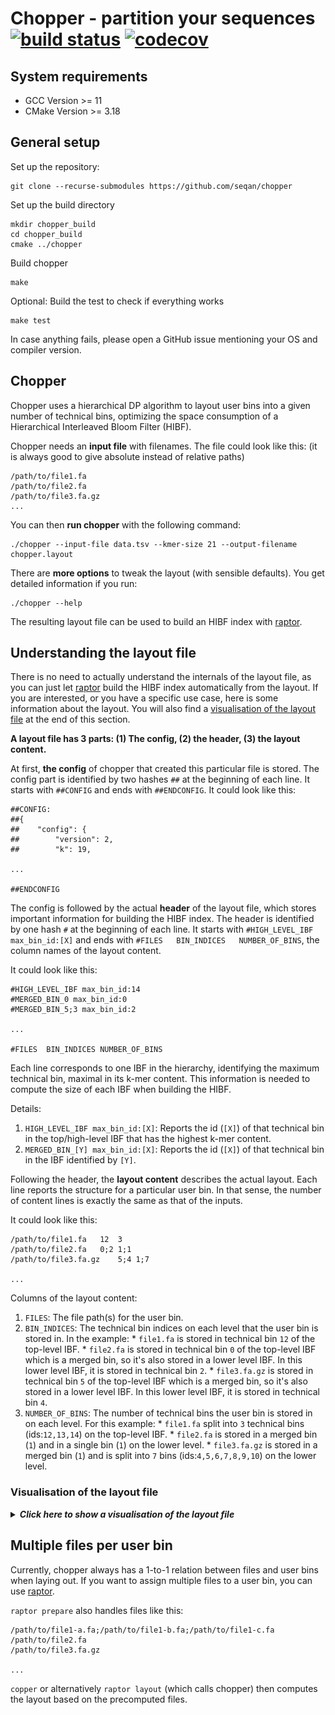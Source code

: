 # Chopper - partition your sequences [![build status][1]][2] [![codecov][3]][4]

[1]: https://github.com/seqan/chopper/actions/workflows/ci_linux.yml/badge.svg?branch=main
[2]: https://github.com/seqan/chopper/actions?query=branch%3Amain
[3]: https://codecov.io/gh/seqan/chopper/branch/main/graph/badge.svg?token=SJVMYRUKW2
[4]: https://codecov.io/gh/seqan/chopper

## System requirements

* GCC Version >= 11
* CMake Version >= 3.18

## General setup

Set up the repository:

```
git clone --recurse-submodules https://github.com/seqan/chopper
```

Set up the build directory
```
mkdir chopper_build
cd chopper_build
cmake ../chopper
```

Build chopper
```
make
```

Optional: Build the test to check if everything works
```
make test
```
In case anything fails, please open a GitHub issue mentioning your OS and compiler version.


## Chopper

Chopper uses a hierarchical DP algorithm to layout user bins into a given number of technical bins,
optimizing the space consumption of a Hierarchical Interleaved Bloom Filter (HIBF).

Chopper needs an **input file** with filenames. The file could look like this:
(it is always good to give absolute instead of relative paths)

```
/path/to/file1.fa
/path/to/file2.fa
/path/to/file3.fa.gz
...
```

You can then **run chopper** with the following command:

```
./chopper --input-file data.tsv --kmer-size 21 --output-filename chopper.layout
```

There are **more options** to tweak the layout (with sensible defaults). You get detailed information if you run:
```
./chopper --help
```

The resulting layout file can be used to build an HIBF index with
[raptor](https://github.com/seqan/raptor).

## Understanding the layout file

There is no need to actually understand the internals of the layout file, as you can just let
[raptor](https://github.com/seqan/raptor) build the HIBF index automatically from the layout.
If you are interested, or you have a specific use case, here is some information about the layout.
You will also find a [visualisation of the layout file](#visualisation-of-the-layout-file) at the end of this section.

**A layout file has 3 parts: (1) The config, (2) the header, (3) the layout content.**

At first, **the config** of chopper that created this particular file is stored.
The config part is identified by two hashes `##` at the beginning of each line. It starts with `##CONFIG` and ends with
`##ENDCONFIG`. It could look like this:

```
##CONFIG:
##{
##    "config": {
##        "version": 2,
##        "k": 19,

...

##ENDCONFIG
```

The config is followed by the actual **header** of the layout file, which stores important information for building the
HIBF index.
The header is identified by one hash `#` at the beginning of each line. It starts with `#HIGH_LEVEL_IBF max_bin_id:[X]`
and ends with `#FILES	BIN_INDICES	  NUMBER_OF_BINS`, the column names of the layout content.

It could look like this:

```
#HIGH_LEVEL_IBF max_bin_id:14
#MERGED_BIN_0 max_bin_id:0
#MERGED_BIN_5;3 max_bin_id:2

...

#FILES	BIN_INDICES	NUMBER_OF_BINS
```

Each line corresponds to one IBF in the hierarchy, identifying the maximum technical bin, maximal in its k-mer content.
This information is needed to compute the size of each IBF when building the HIBF.

Details:

1. `HIGH_LEVEL_IBF max_bin_id:[X]`: Reports the id (`[X]`) of that technical bin in the top/high-level IBF that has the
                                    highest k-mer content.
2. `MERGED_BIN_[Y] max_bin_id:[X]`: Reports the id (`[X]`) of that technical bin in the IBF identified by `[Y]`.


Following the header, the **layout content** describes the actual layout.
Each line reports the structure for a particular user bin. In that sense, the number of content lines is exactly the
same as that of the inputs.

It could look like this:

```
/path/to/file1.fa	12	3
/path/to/file2.fa	0;2	1;1
/path/to/file3.fa.gz	5;4	1;7

...
```

Columns of the layout content:

1. `FILES`: The file path(s) for the user bin.
2. `BIN_INDICES`: The technical bin indices on each level that the user bin is stored in. In the example:
                  * `file1.fa` is stored in technical bin `12` of the top-level IBF.
                  * `file2.fa` is stored in technical bin `0` of the top-level IBF which is a merged bin, so it's
                    also stored in a lower level IBF. In this lower level IBF, it is stored in technical bin `2`.
                  * `file3.fa.gz` is stored in technical bin `5` of the top-level IBF which is a merged bin, so it's
                    also stored in a lower level IBF. In this lower level IBF, it is stored in technical bin `4`.
3. `NUMBER_OF_BINS`: The number of technical bins the user bin is stored in on each level. For this example:
                  * `file1.fa` split into `3` technical bins (ids:`12,13,14`) on the top-level IBF.
                  * `file2.fa` is stored in a merged bin (`1`) and in a single bin (`1`) on the lower level.
                  * `file3.fa.gz` is stored in a merged bin (`1`) and is split into `7` bins (ids:`4,5,6,7,8,9,10`)
                     on the lower level.

### Visualisation of the layout file

<details><summary><b><i>Click here to show a visualisation of the layout file</i></b></summary>

<img src="doc/layout_file.svg" alt="Visualisation of the layout file" width="100%">

</details>

## Multiple files per user bin

Currently, chopper always has a 1-to-1 relation between files and user bins when laying out.
If you want to assign multiple files to a user bin, you can use [raptor](https://github.com/seqan/raptor).

`raptor prepare` also handles files like this:

```
/path/to/file1-a.fa;/path/to/file1-b.fa;/path/to/file1-c.fa
/path/to/file2.fa
/path/to/file3.fa.gz

...
```

`copper` or alternatively `raptor layout` (which calls chopper) then computes the layout based on the precomputed files.
